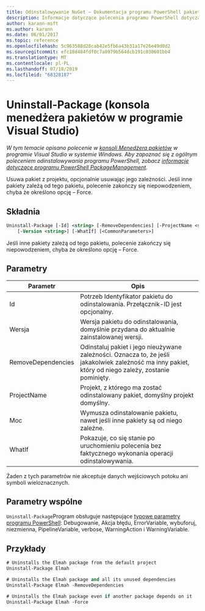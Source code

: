 ```yaml
---
title: Odinstalowywanie NuGet — Dokumentacja programu PowerShell pakietu
description: Informacje dotyczące polecenia programu PowerShell dotyczącego odinstalowywania pakietu w konsoli Menedżera pakietów NuGet w programie Visual Studio.
author: karann-msft
ms.author: karann
ms.date: 06/01/2017
ms.topic: reference
ms.openlocfilehash: 5c963588d28cab42e5fb6a43b31a17e26e49d0d2
ms.sourcegitcommit: efc18d484fdf0c7a8979b564dcb191c030601bb4
ms.translationtype: MT
ms.contentlocale: pl-PL
ms.lasthandoff: 07/18/2019
ms.locfileid: "68328187"
---
```

# <a name="uninstall-package-package-manager-console-in-visual-studio"></a>Uninstall-Package (konsola menedżera pakietów w programie Visual Studio)

*W tym temacie opisano polecenie w [konsoli Menedżera pakietów](../../consume-packages/install-use-packages-powershell.md) w programie Visual Studio w systemie Windows. Aby zapoznać się z ogólnym poleceniem odinstalowywania programu PowerShell, zobacz [informacje dotyczące programu PowerShell PackageManagement](/powershell/module/packagemanagement/?view=powershell-6).*

Usuwa pakiet z projektu, opcjonalnie usuwając jego zależności. Jeśli inne pakiety zależą od tego pakietu, polecenie zakończy się niepowodzeniem, chyba że określono opcję – Force.

## <a name="syntax"></a>Składnia

```ps
Uninstall-Package [-Id] <string> [-RemoveDependencies] [-ProjectName <string>] [-Force]
    [-Version <string>] [-WhatIf] [<CommonParameters>]
```

Jeśli inne pakiety zależą od tego pakietu, polecenie zakończy się niepowodzeniem, chyba że określono opcję – Force.

## <a name="parameters"></a>Parametry

| Parametr | Opis |
| --- | --- |
| Id | Potrzeb Identyfikator pakietu do odinstalowania. Przełącznik-ID jest opcjonalny. |
| Wersja | Wersja pakietu do odinstalowania, domyślnie przydana do aktualnie zainstalowanej wersji. |
| RemoveDependencies | Odinstaluj pakiet i jego nieużywane zależności. Oznacza to, że jeśli jakakolwiek zależność ma inny pakiet, który od niego zależy, zostanie pominięty. |
| ProjectName | Projekt, z którego ma zostać odinstalowany pakiet, domyślny projekt domyślny. |
| Moc | Wymusza odinstalowanie pakietu, nawet jeśli inne pakiety są od niego zależne. |
| WhatIf | Pokazuje, co się stanie po uruchomieniu polecenia bez faktycznego wykonania operacji odinstalowywania. |

Żaden z tych parametrów nie akceptuje danych wejściowych potoku ani symboli wieloznacznych.

## <a name="common-parameters"></a>Parametry wspólne

`Uninstall-Package`Program obsługuje następujące [typowe parametry programu PowerShell](http://go.microsoft.com/fwlink/?LinkID=113216): Debugowanie, Akcja błędu, ErrorVariable, wybuforuj, niezmienna, PipelineVariable, verbose, WarningAction i WarningVariable.

## <a name="examples"></a>Przykłady

```ps
# Uninstalls the Elmah package from the default project
Uninstall-Package Elmah

# Uninstalls the Elmah package and all its unused dependencies
Uninstall-Package Elmah -RemoveDependencies 

# Uninstalls the Elmah package even if another package depends on it
Uninstall-Package Elmah -Force
```
